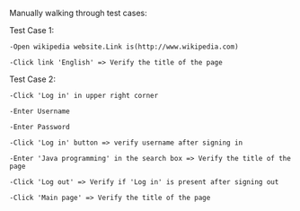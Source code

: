 Manually walking through test cases:

Test Case 1:

    -Open wikipedia website.Link is(http://www.wikipedia.com)
      
    -Click link 'English' => Verify the title of the page

      
Test Case 2:

    -Click 'Log in' in upper right corner
      
    -Enter Username
      
    -Enter Password
      
    -Click 'Log in' button => verify username after signing in 

    -Enter 'Java programming' in the search box => Verify the title of the page

    -Click 'Log out' => Verify if 'Log in' is present after signing out
  
    -Click 'Main page' => Verify the title of the page
    
    

